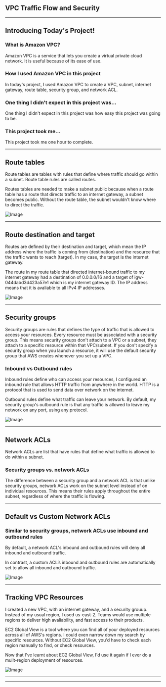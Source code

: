 

## VPC Traffic Flow and Security

---

## Introducing Today's Project!

### What is Amazon VPC?

Amazon VPC is a service that lets you create a virtual private cloud network. It is useful because of its ease of use.

### How I used Amazon VPC in this project

In today's project, I used Amazon VPC to create a VPC, subnet, internet gateway, route table, security group, and network ACL.

### One thing I didn't expect in this project was...

One thing I didn't expect in this project was how easy this project was going to be.

### This project took me...

This project took me one hour to complete.

---

## Route tables

Route tables are tables with rules that define where traffic should go within a subnet. Route table rules are called routes.

Routes tables are needed to make a subnet public because when a route table has a route that directs traffic to an internet gateway, a subnet becomes public. Without the route table, the subnet wouldn't know where to direct the traffic.

![Image](http://learn.nextwork.org/intense_azure_festive_sow/uploads/aws-networks-security_0a07b191)

---

## Route destination and target

Routes are defined by their destination and target, which mean the IP address where the traffic is coming from (destination) and the resource that the traffic wants to reach (target). In my case, the target is the internet gateway.

The route in my route table that directed internet-bound traffic to my internet gateway had a destination of 0.0.0.0/16 and a target of igw-044dabd3d423a57e1 which is my internet gateway ID. The IP address means that it is avaliable to all IPv4 IP addresses.

![Image](http://learn.nextwork.org/intense_azure_festive_sow/uploads/aws-networks-security_0a07b191)

---

## Security groups

Security groups are rules that defines the type of traffic that is allowed to access your resources. Every resource must be associated with a security group. This means security groups don't attach to a VPC or a subnet, they attach to a specific resource within that VPC/subnet. If you don't specify a security group when you launch a resource, it will use the default security group that AWS creates whenever you set up a VPC.

### Inbound vs Outbound rules

Inbound rules define who can access your resources, I  configured an inbound rule that allows HTTP traffic from anywhere in the world. HTTP is a protocol that is used to send data over network on the internet.

Outbound rules define what traffic can leave your network. By default, my security group's outbound rule is that any traffic is allowed to leave my network on any port, using any protocol.

![Image](http://learn.nextwork.org/intense_azure_festive_sow/uploads/aws-networks-security_92b0b0b4)

---

## Network ACLs

Network ACLs are list that have rules that define what traffic is allowed to do within a subnet. 

### Security groups vs. network ACLs

The difference between a security group and a network ACL is that unlike security groups, network ACLs work on the subnet level instead of on individual resources. This means their rules apply throughout the entire subnet, regardless of where the traffic is flowing.

---

## Default vs Custom Network ACLs

### Similar to security groups, network ACLs use inbound and outbound rules

By default, a network ACL's inbound and outbound rules will deny all inbound and outbound traffic.

In contrast, a custom ACL’s inbound and outbound rules are automatically set to allow all inbound and outbound traffic.

![Image](http://learn.nextwork.org/intense_azure_festive_sow/uploads/aws-networks-security_4faeb056)

---

## Tracking VPC Resources

I created a new VPC, with an internet gateway, and a security grouup. Instead of my usual region, I used us-east-2. Teams would use multiple regions to deliver high avaliability, and fast access to their products.

EC2 Global View is a tool where you can find all of your deployed resources across all of AWS's regions. I could even narrow down my search by specific resources. Without EC2 Global View, you'd have to check each region manually to find, or check resources.

Now that I've learnt about EC2 Global View, I'd use it again if I ever do a mulit-region deployment of resources.

![Image](http://learn.nextwork.org/intense_azure_festive_sow/uploads/aws-networks-security_b03ea6162)

---

---
